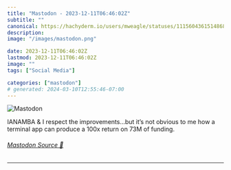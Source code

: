 ```yaml
---
title: "Mastodon - 2023-12-11T06:46:02Z"
subtitle: ""
canonical: https://hachyderm.io/users/mweagle/statuses/111560436151486804
description:
image: "/images/mastodon.png"

date: 2023-12-11T06:46:02Z
lastmod: 2023-12-11T06:46:02Z
image: ""
tags: ["Social Media"]

categories: ["mastodon"]
# generated: 2024-03-10T12:55:46-07:00
---
```

![Mastodon](/images/mastodon.png)

<p>IANAMBA &amp; I respect the improvements…but it’s not obvious to me how a terminal app can produce a 100x return on 73M of funding.</p>


###### [Mastodon Source 🐘](https://hachyderm.io/@mweagle/111560436151486804)

___
